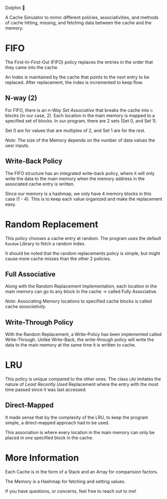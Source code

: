 Dolphin 🐬

A Cache Simulator to mimic different policies, associativities, and methods of cache hitting, missing, and fetching data between the cache and the memory.

# FIFO

The First-In-First-Out (FIFO) policy replaces the entries in the order that they came into the cache.

An Index is maintained by the cache that points to the next entry to be replaced. After replacement, the index is incremented to keep flow.


## N-way (2)

For FIFO, there is an *n-Way Set Associative* that breaks the cache into `n` blocks (in our case, 2). Each location in the main memory is mapped to a specified set of blocks. In our program, there are 2 sets (Set 0, and Set 1). 

Set 0 are for values that are multiples of 2, and Set 1 are for the rest. 

*Note*: The size of the Memory depends on the number of data values the uesr inputs.

## Write-Back Policy

The FIFO structure has an integrated write-back policy, where it will only write the data to the main memory when the memory address in the associated cache entry is written.

Since our memory is a hashmap, we only have 4 memory blocks in this case (1 - 4). This is to keep each value organized and make the replacement easy.


# Random Replacement

This policy chooses a cache entry at random. The program uses the default `Random` Library to fetch a random index.

It should be noted that the random replacements policy is simple, but might cause more cache misses than the other 2 policies.

## Full Associative

Along with the Random Replacement Implementation, each location in the main memory can go to any block in the cache -> called Fully Associative.

*Note*: Associating Memory locations to specified cache blocks is called cache *associativity*.

## Write-Through Policy

With the Random Replacement, a Write-Policy has been implemented called Write-Through. Unlike Write-Back, the write-through policy will write the data to the main memory at the same time it is written to cache.

# LRU

This policy is unique compared to the other ones. The class `LRU` imitates the nature of *Least Recently Used* Replacement where the entry with the most time passed since it was last accessed. 

## Direct-Mapped

It made sense that by the complexity of the LRU, to keep the program simple, a direct-mapped approach had to be used. 

This association is where every location in the main memory can only be placed in *one* specified block in the cache.

# More Information

Each Cache is in the form of a Stack and an Array for comparision factors.

The Memory is a Hashmap for fetching and setting values.

If you have questions, or concerns, feel free to reach out to me! 